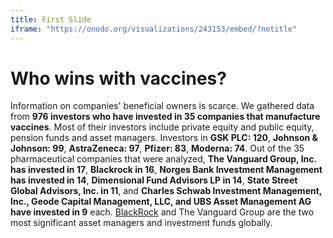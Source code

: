```yaml
---
title: First Slide
iframe: "https://onodo.org/visualizations/243153/embed/?notitle"
---
```


# Who wins with vaccines?

Information on companies' beneficial owners is scarce. We gathered data from **976 investors who have invested in 35 companies that manufacture vaccines**. Most of their investors include private equity and public equity, pension funds and asset managers. Investors in **GSK PLC: 120**, **Johnson & Johnson: 99**, **AstraZeneca: 97**, **Pfizer: 83**, **Moderna: 74**. Out of the 35 pharmaceutical companies that were analyzed, **The Vanguard Group, Inc. has invested in 17**, **Blackrock in 16**, **Norges Bank Investment Management has invested in 14**, **Dimensional Fund Advisors LP in 14**, **State Street Global Advisors, Inc. in 11**, and **Charles Schwab Investment Management, Inc., Geode Capital Management, LLC, and UBS Asset Management AG have invested in 9** each. [BlackRock](https://poderlatam.org/project/conoceablackrock/) and The Vanguard Group are the two most significant asset managers and investment funds globally.
